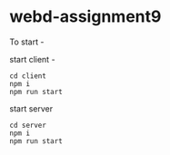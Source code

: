 # webd-assignment9

To start - 

start client -

```
cd client
npm i
npm run start
```

start server

```
cd server
npm i
npm run start
```

